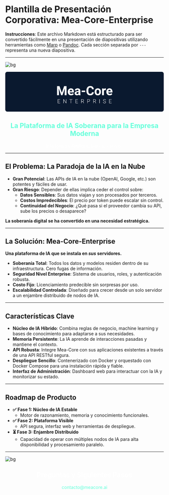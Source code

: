 # Plantilla de Presentación Corporativa: Mea-Core-Enterprise

**Instrucciones**: Este archivo Markdown está estructurado para ser convertido fácilmente en una presentación de diapositivas utilizando herramientas como [Marp](https://marp.app/) o [Pandoc](https://pandoc.org/). Cada sección separada por `---` representa una nueva diapositiva.

---

![bg](#0a192f)

<div style="text-align: center; color: white;">
  <img src="logo.svg" alt="Mea-Core-Enterprise Logo" width="600"/>
  <h2 style="color: #64ffda;">La Plataforma de IA Soberana para la Empresa Moderna</h2>
  <p>_Inteligencia Artificial, bajo su control._</p>
</div>

---

## El Problema: La Paradoja de la IA en la Nube

-   **Gran Potencial**: Las APIs de IA en la nube (OpenAI, Google, etc.) son potentes y fáciles de usar.
-   **Gran Riesgo**: Depender de ellas implica ceder el control sobre:
    -   **Datos Sensibles**: Sus datos viajan y son procesados por terceros.
    -   **Costos Impredecibles**: El precio por token puede escalar sin control.
    -   **Continuidad del Negocio**: ¿Qué pasa si el proveedor cambia su API, sube los precios o desaparece?

**La soberanía digital se ha convertido en una necesidad estratégica.**

---

## La Solución: Mea-Core-Enterprise

**Una plataforma de IA que se instala en *sus* servidores.**

-   **Soberanía Total**: Todos los datos y modelos residen dentro de su infraestructura. Cero fugas de información.
-   **Seguridad Nivel Enterprise**: Sistema de usuarios, roles, y autenticación robusta.
-   **Costo Fijo**: Licenciamiento predecible sin sorpresas por uso.
-   **Escalabilidad Controlada**: Diseñado para crecer desde un solo servidor a un enjambre distribuido de nodos de IA.

---

## Características Clave

-   **Núcleo de IA Híbrido**: Combina reglas de negocio, machine learning y bases de conocimiento para adaptarse a sus necesidades.
-   **Memoria Persistente**: La IA aprende de interacciones pasadas y mantiene el contexto.
-   **API Robusta**: Integre Mea-Core con sus aplicaciones existentes a través de una API RESTful segura.
-   **Despliegue Sencillo**: Contenerizado con Docker y orquestado con Docker Compose para una instalación rápida y fiable.
-   **Interfaz de Administración**: Dashboard web para interactuar con la IA y monitorizar su estado.

---

## Roadmap de Producto

-   **✅ Fase 1: Núcleo de IA Estable**
    -   Motor de razonamiento, memoria y conocimiento funcionales.
-   **✅ Fase 2: Plataforma Visible**
    -   API segura, interfaz web y herramientas de despliegue.
-   **⏳ Fase 3: Enjambre Distribuido**
    -   Capacidad de operar con múltiples nodos de IA para alta disponibilidad y procesamiento paralelo.

---

![bg](#0a192f)

<div style="text-align: center; color: white;">
  <h2>Preguntas y Siguientes Pasos</h2>
  <p style="color: #64ffda;">contacto@meacore.ai</p>
</div>
